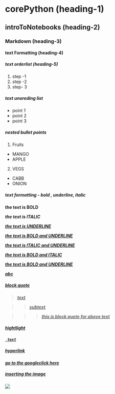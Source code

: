  # corePython (heading-1) 
 
 ## introToNotebooks (heading-2)
 
 ### Markdown (heading-3)
 
 #### text Formatting (heading-4)
 
 #####  text orderlist (heading-5)

1. step -1
2. step -2
3. step- 3

##### text unoreding list


* point 1
* point 2
* point 3

##### nested bullet points

1. Fruits
  * MANGO
  * APPLE
  
2. VEGS
  * CABB
  * ONION 

##### text formatting - bold , underline, italic


<b> the text is BOLD 
    
<i> the text is ITALIC
    
<u> the text is UNDERLINE    
    
<b><u> the text is BOLD and UNDERLINE
    
<i><u> the text is ITALIC and UNDERLINE
    
<b><i> the text is BOLD and ITALIC
    
<b><u> the text is BOLD and UNDERLINE
   
<b> <u> <i> abc 

##### block quote
 
 > text
 
  >> subtext
 
   >>> this is block quote for above text

##### hightlight 

` text`

##### hyperlink 


go to the google[click here](https://www.google.com/)

##### inserting the image

![](https://www.bioenergyconsult.com/wp-content/uploads/2020/08/importance-of-data-science.jpg)








